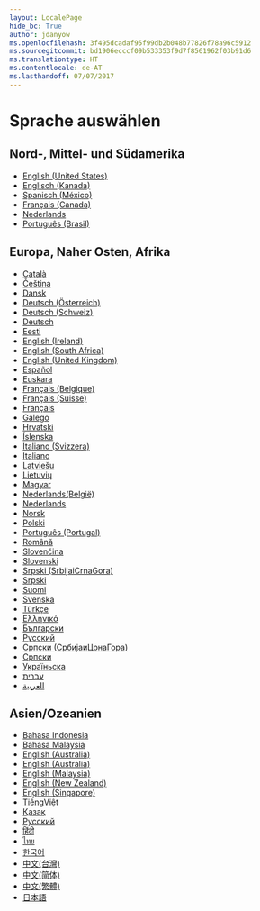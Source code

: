 ```yaml
---
layout: LocalePage
hide_bc: True
author: jdanyow
ms.openlocfilehash: 3f495dcadaf95f99db2b048b77826f78a96c5912
ms.sourcegitcommit: bd1906ecccf09b533353f9d7f8561962f03b91d6
ms.translationtype: HT
ms.contentlocale: de-AT
ms.lasthandoff: 07/07/2017
---
```

# <a name="select-a-language"></a>Sprache auswählen

## <a name="americas"></a>Nord-, Mittel- und Südamerika

* [English (United States)](?en-us "Englisch (US)")
* [Englisch (Kanada)](?en-CA "Englisch (CA)")
* [Spanisch (México)](?es-MX "Spanisch (MX)")
* [Français (Canada)](?fr-CA "Französisch (CA)")
* [Nederlands](?nl-nl "Niederländisch")
* [Português (Brasil)](?pt-BR "Portugiesisch (BR)")

## <a name="europe-middle-east-africa"></a>Europa, Naher Osten, Afrika

* [Català](?ca-es "Katalanisch")
* [Čeština](?cs-cz "Tschechisch")
* [Dansk](?da-dk "Dänisch")
* [Deutsch (Österreich)](?de-AT "Deutsch (AT)")
* [Deutsch (Schweiz)](?de-CH "Deutsch (CH)")
* [Deutsch](?de-de "Deutsch")
* [Eesti](?et-ee "Estnisch")
* [English (Ireland)](?en-IE "Englisch (IE)")
* [English (South Africa)](?en-ZA "Englisch (ZA)")
* [English (United Kingdom)](?en-GB "Englisch (GB)")
* [Español](?es-es "Spanisch")
* [Euskara](?eu-es "Baskisch")
* [Français (Belgique)](?fr-BE "Französisch (BE)")
* [Français (Suisse)](?fr-CH "Französisch (CH)")
* [Français](?fr-fr "Französisch")
* [Galego](?gl-es "Galizisch")
* [Hrvatski](?hr-hr "Kroatisch")
* [Íslenska](?is-is "Isländisch")
* [Italiano (Svizzera)](?it-CH "Italienisch (CH)")
* [Italiano](?it-it "Italienisch")
* [Latviešu](?lv-lv "Lettisch")
* [Lietuvių](?lt-lt "Litauisch")
* [Magyar](?hu-hu "Ungarisch")
* [Nederlands(België)](?nl-BE "Niederländisch (BE)")
* [Nederlands](?nl-nl "Niederländisch")
* [Norsk](?nb-NO "Norwegisch (Bokmål) ")
* [Polski](?pl-pl "Polnisch")
* [Português (Portugal)](?pt-pt "Portugiesisch (PT)")
* [Română](?ro-ro "Rumänisch")
* [Slovenčina](?sk-sk "Slowakisch")
* [Slovenski](?sl-si "Slowenisch")
* [Srpski (SrbijaiCrnaGora)](?sr-latn-rs "Serbisch (Lateinisch, Serbien)")
* [Srpski](?sr-latn-rs "Serbisch (Lateinisch)")
* [Suomi](?fi-fi "Finnisch")
* [Svenska](?sv-se "Schwedisch")
* [Türkçe](?tr-tr "Türkisch")
* [Ελληνικά](?el-gr "Griechisch")
* [Български](?bg-bg "Bulgarisch")
* [Русский](?ru-ru "Russisch")
* [Српски (СрбијаиЦрнаГора)](?sr-cyrl-rs "Serbisch (Kyrillisch, Serbien)")
* [Српски](?sr-cyrl-cs "Serbisch (Kyrillisch)")
* [Україньска](?uk-ua "Ukrainisch")
* [עברית‏](?he-il "Hebräisch")
* [العربية](?ar-sa "Arabisch (Saudi-Arabien)")

## <a name="asia-oceania"></a>Asien/Ozeanien

* [Bahasa Indonesia](?id-id "Indonesisch")
* [Bahasa Malaysia](?ms-my "Malayisch (Malaysia)")
* [English (Australia)](?en-AU "Englisch (AU)")
* [English (Australia)](?en-IN "Englisch (IN)")
* [English (Malaysia)](?en-MY "Englisch (MY)")
* [English (New Zealand)](?en-NZ "Englisch (NZ)")
* [English (Singapore)](?en-SG "Englisch (SG)")
* [TiếngViệt](?vi-vn "Vietnamesisch")
* [Қазақ](?kk-kz "Kasachisch")
* [Русский](?ru-ru "Russisch")
* [हिंदी](?hi-in "Hindi")
* [ไทย](?th-th "Thai")
* [한국어](?ko-kr "Koreanisch")
* [中文(台灣)](?zh-tw "Chinesisch (Taiwan)")
* [中文(简体)](?zh-CN "Chinesisch")
* [中文(繁體)](?zh-hk "Chinesisch (Hongkong)")
* [日本語](?ja-jp "Japanisch")
